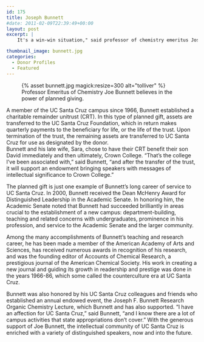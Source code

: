```yaml
---
id: 175
title: Joseph Bunnett
#date: 2011-02-09T22:39:49+00:00
layout: post
excerpt: |
    It's a win-win situation," said professor of chemistry emeritus Joseph Bunnett of his planned gift to UC Santa Cruz. "To my way of thinking, it's hard to say whether it's a gift to this worthy institution, or an investment for my family.

thumbnail_image: bunnett.jpg
categories:
  - Donor Profiles
  - Featured
---
```

<figure class="inline-image right">
{% asset bunnett.jpg magick:resize=300 alt="tolliver" %}<figcaption>Professor Emeritus of Chemistry Joe Bunnett believes in the power of planned giving.</figcaption></figure>

A member of the UC Santa Cruz campus since 1966, Bunnett established a charitable remainder unitrust (CRT). In this type of planned gift, assets are transferred to the UC Santa Cruz Foundation, which in return makes quarterly payments to the beneficiary for life, or the life of the trust. Upon termination of the trust, the remaining assets are transferred to UC Santa Cruz for use as designated by the donor.  
Bunnett and his late wife, Sara, chose to have their CRT benefit their son David immediately and then ultimately, Crown College. &#8220;That&#8217;s the college I&#8217;ve been associated with,&#8221; said Bunnett, &#8220;and after the transfer of the trust, it will support an endowment bringing speakers with messages of intellectual significance to Crown College.&#8221;

The planned gift is just one example of Bunnett&#8217;s long career of service to UC Santa Cruz. In 2000, Bunnett received the Dean McHenry Award for Distinguished Leadership in the Academic Senate. In honoring him, the Academic Senate noted that Bunnett had succeeded brilliantly in areas crucial to the establishment of a new campus: department-building, teaching and related concerns with undergraduates, prominence in his profession, and service to the Academic Senate and the larger community.

Among the many accomplishments of Bunnett&#8217;s teaching and research career, he has been made a member of the American Academy of Arts and Sciences, has received numerous awards in recognition of his research, and was the founding editor of Accounts of Chemical Research, a prestigious journal of the American Chemical Society. His work in creating a new journal and guiding its growth in readership and prestige was done in the years 1966-86, which some called the counterculture era at UC Santa Cruz.

Bunnett was also honored by his UC Santa Cruz colleagues and friends who established an annual endowed event, the Joseph F. Bunnett Research Organic Chemistry Lecture, which Bunnett and has also supported. &#8220;I have an affection for UC Santa Cruz,&#8221; said Bunnett, &#8220;and I know there are a lot of campus activities that state appropriations don&#8217;t cover.&#8221; With the generous support of Joe Bunnett, the intellectual community of UC Santa Cruz is enriched with a variety of distinguished speakers, now and into the future.
